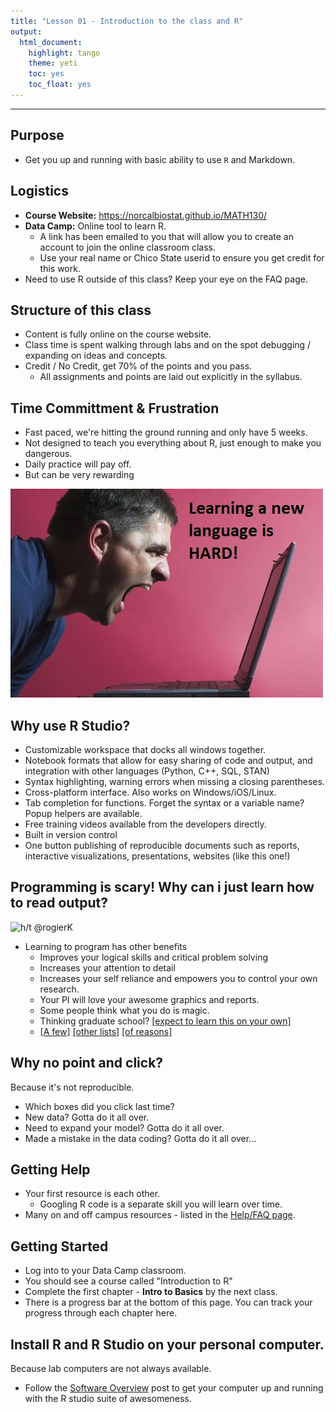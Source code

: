 ```yaml
---
title: "Lesson 01 - Introduction to the class and R"
output:
  html_document:
    highlight: tango
    theme: yeti
    toc: yes
    toc_float: yes
---
```


----- 

## Purpose

* Get you up and running with basic ability to use `R` and Markdown.

## Logistics
* **Course Website:** https://norcalbiostat.github.io/MATH130/
* **Data Camp:** Online tool to learn R. 
    - A link has been emailed to you that will allow you to create an account to join the online classroom class. 
    - Use your real name or Chico State userid to ensure you get credit for this work. 
* Need to use R outside of this class? Keep your eye on the FAQ page.   


## Structure of this class

* Content is fully online on the course website.  
* Class time is spent walking through labs and on the spot debugging / expanding on ideas and concepts.
* Credit / No Credit, get 70% of the points and you pass.
    - All assignments and points are laid out explicitly in the syllabus. 


## Time Committment & Frustration
* Fast paced, we're hitting the ground running and only have 5 weeks. 
* Not designed to teach you everything about R, just enough to make you dangerous. 
* Daily practice will pay off.  
* But can be very rewarding

![Hitting the first wall. Your success is proportional to your effort.](hard.jpg)


## Why use R Studio?

- Customizable workspace that docks all windows together. 
- Notebook formats that allow for easy sharing of code and output, and integration with other languages (Python, C++, SQL, STAN)
- Syntax highlighting, warning errors when missing a closing parentheses. 
- Cross-platform interface. Also works on Windows/iOS/Linux.
- Tab completion for functions. Forget the syntax or a variable name? Popup helpers are available. 
- Free training videos available from the developers directly.
- Built in version control 
- One button publishing of reproducible documents such as reports, interactive visualizations, presentations, websites (like this one!)


## Programming is scary! Why can i just learn how to read output? 

![h/t @rogierK](https://pbs.twimg.com/media/CiSMsEpXEAATXry.jpg)

* Learning to program has other benefits
    - Improves your logical skills and critical problem solving
    - Increases your attention to detail
    - Increases your self reliance and empowers you to control your own research.
    - Your PI will love your awesome graphics and reports. 
    - Some people think what you do is magic. 
    - Thinking graduate school? [[expect to learn this on your own]](http://www.nature.com/nature/journal/v541/n7638/full/nj7638-563a.html)
    - [[A few]](https://skillcrush.com/2015/01/28/laurence-bradford-10-reasons/) [[other lists]](https://careerfoundry.com/en/blog/web-development/7-benefits-of-learning-to-code/) [[of reasons]](https://skillcrush.com/2017/01/30/learn-to-code-benefits/) 


## Why no point and click?

Because it's not reproducible.

* Which boxes did you click last time? 
* New data? Gotta do it all over.
* Need to expand your model? Gotta do it all over. 
* Made a mistake in the data coding? Gotta do it all over...

## Getting Help 

* Your first resource is each other. 
    - Googling R code is a separate skill you will learn over time. 
* Many on and off campus resources - listed in the [Help/FAQ page](../faq.html). 


## Getting Started

* Log into to your Data Camp classroom. 
* You should see a course called "Introduction to R"
* Complete the first chapter - **Intro to Basics** by the next class. 
* There is a progress bar at the bottom of this page. You can track your progress through each chapter here. 

## Install R and R Studio on your personal computer. 
Because lab computers are not always available. 

* Follow the [Software Overview](https://norcalbiostat.netlify.com/post/software-overview/) post to get your computer up and running with the R studio suite of awesomeness.  

